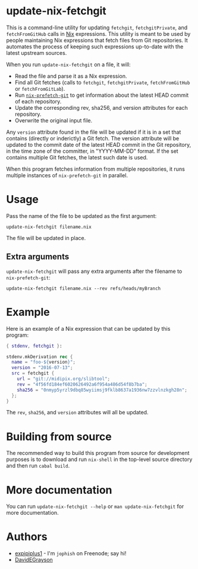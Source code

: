 # update-nix-fetchgit

This is a command-line utility for updating `fetchgit`, `fetchgitPrivate`, and `fetchFromGitHub` calls in [Nix](http://nixos.org/nix/) expressions.  This utility is meant to be used by people maintaining Nix expressions that fetch files from Git repositories.  It automates the process of keeping such expressions up-to-date with the latest upstream sources.

When you run `update-nix-fetchgit` on a file, it will:

- Read the file and parse it as a Nix expression.
- Find all Git fetches (calls to `fetchgit`, `fetchgitPrivate`, `fetchFromGitHub` or `fetchFromGitLab`).
- Run [`nix-prefetch-git`](https://github.com/NixOS/nixpkgs/blob/master/pkgs/build-support/fetchgit/nix-prefetch-git) to get information about the latest HEAD commit of each repository.
- Update the corresponding rev, sha256, and version attributes for each repository.
- Overwrite the original input file.

Any `version` attribute found in the file will be updated if it is in a set that contains (directly or inderictly) a Git fetch.  The version attribute will be updated to the commit date of the latest HEAD commit in the Git repository, in the time zone of the committer, in "YYYY-MM-DD" format.  If the set contains multiple Git fetches, the latest such date is used.

When this program fetches information from multiple repositories, it runs multiple instances of `nix-prefetch-git` in parallel.


# Usage

Pass the name of the file to be updated as the first argument:

    update-nix-fetchgit filename.nix

The file will be updated in place.

## Extra arguments

`update-nix-fetchgit` will pass any extra arguments after the filename to `nix-prefetch-git`:

    update-nix-fetchgit filename.nix --rev refs/heads/myBranch


# Example

Here is an example of a Nix expression that can be updated by this program:

```nix
{ stdenv, fetchgit }:

stdenv.mkDerivation rec {
  name = "foo-${version}";
  version = "2016-07-13";
  src = fetchgit {
    url = "git://midipix.org/slibtool";
    rev = "4f56fd184ef6020626492a6f954a486d54f8b7ba";
    sha256 = "0nmyp5yrzl9dbq85wyiimsj9fklb8637a1936nw7zzvlnzkgh28n";
  };
}
```

The `rev`, `sha256`, and `version` attributes will all be updated.


# Building from source

The recommended way to build this program from source for development purposes is to download and run `nix-shell` in the top-level source directory and then run `cabal build`.


# More documentation

You can run `update-nix-fetchgit --help` or `man update-nix-fetchgit` for more documentation.


# Authors

- [expipiplus1](https://github.com/expipiplus1) - I'm `jophish` on Freenode; say hi!
- [DavidEGrayson](https://github.com/DavidEGrayson)
